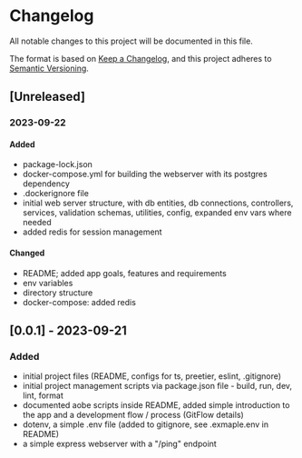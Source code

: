 # Changelog

All notable changes to this project will be documented in this file.

The format is based on [Keep a Changelog](https://keepachangelog.com/en/1.0.0/),
and this project adheres to
[Semantic Versioning](https://semver.org/spec/v2.0.0.html).

## [Unreleased]

### 2023-09-22

#### Added

- package-lock.json
- docker-compose.yml for building the webserver with its postgres dependency
- .dockerignore file
- initial web server structure, with db entities, db connections, controllers,
  services, validation schemas, utilities, config, expanded env vars where
  needed
- added redis for session management

#### Changed

- README; added app goals, features and requirements
- env variables
- directory structure
- docker-compose: added redis

## [0.0.1] - 2023-09-21

### Added

- initial project files (README, configs for ts, preetier, eslint, .gitignore)
- initial project management scripts via package.json file - build, run, dev,
  lint, format
- documented aobe scripts inside README, added simple introduction to the app
  and a development flow / process (GitFlow details)
- dotenv, a simple .env file (added to gitignore, see .exmaple.env in README)
- a simple express webserver with a "/ping" endpoint
